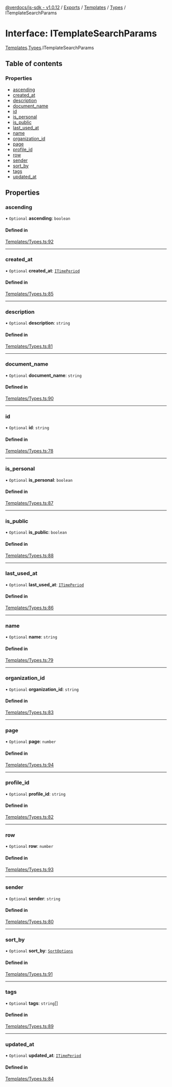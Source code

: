 [@verdocs/js-sdk - v1.0.12](../README.md) / [Exports](../modules.md) / [Templates](../modules/Templates.md) / [Types](../modules/Templates.Types.md) / ITemplateSearchParams

# Interface: ITemplateSearchParams

[Templates](../modules/Templates.md).[Types](../modules/Templates.Types.md).ITemplateSearchParams

## Table of contents

### Properties

- [ascending](Templates.Types.ITemplateSearchParams.md#ascending)
- [created_at](Templates.Types.ITemplateSearchParams.md#created_at)
- [description](Templates.Types.ITemplateSearchParams.md#description)
- [document_name](Templates.Types.ITemplateSearchParams.md#document_name)
- [id](Templates.Types.ITemplateSearchParams.md#id)
- [is_personal](Templates.Types.ITemplateSearchParams.md#is_personal)
- [is_public](Templates.Types.ITemplateSearchParams.md#is_public)
- [last_used_at](Templates.Types.ITemplateSearchParams.md#last_used_at)
- [name](Templates.Types.ITemplateSearchParams.md#name)
- [organization_id](Templates.Types.ITemplateSearchParams.md#organization_id)
- [page](Templates.Types.ITemplateSearchParams.md#page)
- [profile_id](Templates.Types.ITemplateSearchParams.md#profile_id)
- [row](Templates.Types.ITemplateSearchParams.md#row)
- [sender](Templates.Types.ITemplateSearchParams.md#sender)
- [sort_by](Templates.Types.ITemplateSearchParams.md#sort_by)
- [tags](Templates.Types.ITemplateSearchParams.md#tags)
- [updated_at](Templates.Types.ITemplateSearchParams.md#updated_at)

## Properties

### ascending

• `Optional` **ascending**: `boolean`

#### Defined in

[Templates/Types.ts:92](https://github.com/Verdocs/js-sdk/blob/main/src/Templates/Types.ts#L92)

___

### created\_at

• `Optional` **created\_at**: [`ITimePeriod`](Templates.Types.ITimePeriod.md)

#### Defined in

[Templates/Types.ts:85](https://github.com/Verdocs/js-sdk/blob/main/src/Templates/Types.ts#L85)

___

### description

• `Optional` **description**: `string`

#### Defined in

[Templates/Types.ts:81](https://github.com/Verdocs/js-sdk/blob/main/src/Templates/Types.ts#L81)

___

### document\_name

• `Optional` **document\_name**: `string`

#### Defined in

[Templates/Types.ts:90](https://github.com/Verdocs/js-sdk/blob/main/src/Templates/Types.ts#L90)

___

### id

• `Optional` **id**: `string`

#### Defined in

[Templates/Types.ts:78](https://github.com/Verdocs/js-sdk/blob/main/src/Templates/Types.ts#L78)

___

### is\_personal

• `Optional` **is\_personal**: `boolean`

#### Defined in

[Templates/Types.ts:87](https://github.com/Verdocs/js-sdk/blob/main/src/Templates/Types.ts#L87)

___

### is\_public

• `Optional` **is\_public**: `boolean`

#### Defined in

[Templates/Types.ts:88](https://github.com/Verdocs/js-sdk/blob/main/src/Templates/Types.ts#L88)

___

### last\_used\_at

• `Optional` **last\_used\_at**: [`ITimePeriod`](Templates.Types.ITimePeriod.md)

#### Defined in

[Templates/Types.ts:86](https://github.com/Verdocs/js-sdk/blob/main/src/Templates/Types.ts#L86)

___

### name

• `Optional` **name**: `string`

#### Defined in

[Templates/Types.ts:79](https://github.com/Verdocs/js-sdk/blob/main/src/Templates/Types.ts#L79)

___

### organization\_id

• `Optional` **organization\_id**: `string`

#### Defined in

[Templates/Types.ts:83](https://github.com/Verdocs/js-sdk/blob/main/src/Templates/Types.ts#L83)

___

### page

• `Optional` **page**: `number`

#### Defined in

[Templates/Types.ts:94](https://github.com/Verdocs/js-sdk/blob/main/src/Templates/Types.ts#L94)

___

### profile\_id

• `Optional` **profile\_id**: `string`

#### Defined in

[Templates/Types.ts:82](https://github.com/Verdocs/js-sdk/blob/main/src/Templates/Types.ts#L82)

___

### row

• `Optional` **row**: `number`

#### Defined in

[Templates/Types.ts:93](https://github.com/Verdocs/js-sdk/blob/main/src/Templates/Types.ts#L93)

___

### sender

• `Optional` **sender**: `string`

#### Defined in

[Templates/Types.ts:80](https://github.com/Verdocs/js-sdk/blob/main/src/Templates/Types.ts#L80)

___

### sort\_by

• `Optional` **sort\_by**: [`SortOptions`](../enums/Templates.Types.SortOptions.md)

#### Defined in

[Templates/Types.ts:91](https://github.com/Verdocs/js-sdk/blob/main/src/Templates/Types.ts#L91)

___

### tags

• `Optional` **tags**: `string`[]

#### Defined in

[Templates/Types.ts:89](https://github.com/Verdocs/js-sdk/blob/main/src/Templates/Types.ts#L89)

___

### updated\_at

• `Optional` **updated\_at**: [`ITimePeriod`](Templates.Types.ITimePeriod.md)

#### Defined in

[Templates/Types.ts:84](https://github.com/Verdocs/js-sdk/blob/main/src/Templates/Types.ts#L84)

